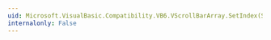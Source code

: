 ```yaml
---
uid: Microsoft.VisualBasic.Compatibility.VB6.VScrollBarArray.SetIndex(System.Windows.Forms.VScrollBar,System.Int16)
internalonly: False
---
```

